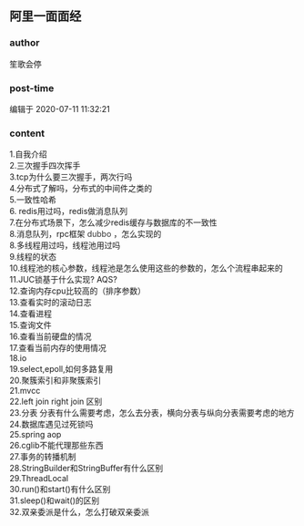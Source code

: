 ## 阿里一面面经
### author 
笙歌会停
### post-time 

编辑于  2020-07-11 11:32:21
### content 
<div class="post-topic-des nc-post-content">
 <div>
  1.自我介绍
 </div>
 <div>
  2.三次握手四次挥手
 </div>
 <div>
  3.tcp为什么要三次握手，两次行吗
 </div>
 <div>
  4.分布式了解吗，分布式的中间件之类的
 </div>
 <div>
  5.一致性哈希
 </div>
 <div>
  6. redis用过吗，redis做消息队列
 </div>
 <div>
  7.在分布式场景下，怎么减少redis缓存与数据库的不一致性
 </div>
 <div>
  8.消息队列，rpc框架
  <span style="color:#333333;">
   dubbo
  </span>
  ，怎么实现的
 </div>
 <div>
  8.多线程用过吗，线程池用过吗
 </div>
 <div>
  9.线程的状态
 </div>
 <div>
  10.线程池的核心参数，线程池是怎么使用这些的参数的，怎么个流程串起来的
 </div>
 <div>
  11.JUC锁基于什么实现? AQS?
 </div>
 <div>
  12.查询内存cpu比较高的（排序参数）
 </div>
 <div>
  13.查看实时的滚动日志
 </div>
 <div>
  14.查看进程
 </div>
 <div>
  15.查询文件
 </div>
 <div>
  16.查看当前硬盘的情况
 </div>
 <div>
  17.查看当前内存的使用情况
 </div>
 <div>
  18.io
 </div>
 <div>
  19.select,epoll,如何多路复用
 </div>
 <div>
  20.聚簇索引和非聚簇索引
 </div>
 <div>
  21.mvcc
 </div>
 <div>
  22.left join right join 区别
 </div>
 <div>
  23.分表 分表有什么需要考虑，怎么去分表，横向分表与纵向分表需要考虑的地方
 </div>
 <div>
  24.数据库遇见过死锁吗
 </div>
 <div>
  25.spring aop
 </div>
 <div>
  26.cglib不能代理那些东西
 </div>
 <div>
  27.事务的转播机制
 </div>
 <div>
  28.StringBuilder和StringBuffer有什么区别
 </div>
 <div>
  29.ThreadLocal
 </div>
 <div>
  30.run()和start()有什么区别
 </div>
 <div>
  31.sleep()和wait()的区别
 </div>
 <div>
  32.双亲委派是什么，怎么打破双亲委派
 </div>
 <div>
  <br/>
 </div>
 <div>
  <br/>
 </div>
</div>
